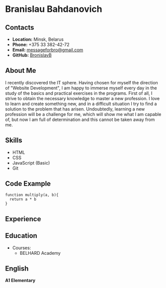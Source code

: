 # Branislau Bahdanovich
## Contacts  

* __Location:__ Minsk, Belarus
* __Phone:__ +375 33 382-42-72
* __Email:__ messageforbro@gmail.com
* __GitHub:__ [BronislavB](https://github.com/BronislavB)  

## About Me  

I recently discovered the IT sphere. Having chosen for myself the direction of "Website Development", I am happy to immerse myself every day in the study of the basics and practical exercises in the programs. First of all, I strive to obtain the necessary knowledge to master a new profession.
I love to learn and create something new, and in a difficult situation I try to find a solution to the problem that has arisen.
Undoubtedly, learning a new profession will be a challenge for me, which will show me what I am capable of, but now I am full of determination and this cannot be taken away from me.  

## Skills  

* HTML
* CSS
* JavaScript (Basic)
* Git  

## Code Example  

```
function multiply(a, b){
  return a * b
}
```  

## Experience  

## Education  

* Courses:
    + BELHARD Academy  

## English  

__A1 Elementary__  
